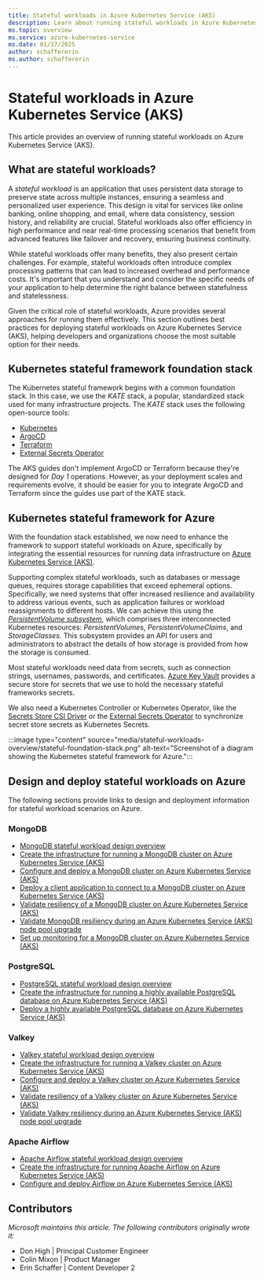 ```yaml
---
title: Stateful workloads in Azure Kubernetes Service (AKS)
description: Learn about running stateful workloads in Azure Kubernetes Service (AKS).
ms.topic: overview
ms.service: azure-kubernetes-service
ms.date: 01/17/2025
author: schaffererin
ms.author: schaffererin
---
```


# Stateful workloads in Azure Kubernetes Service (AKS)

This article provides an overview of running stateful workloads on Azure Kubernetes Service (AKS).

## What are stateful workloads?

A *stateful workload* is an application that uses persistent data storage to preserve state across multiple instances, ensuring a seamless and personalized user experience. This design is vital for services like online banking, online shopping, and email, where data consistency, session history, and reliability are crucial. Stateful workloads also offer efficiency in high performance and near real-time processing scenarios that benefit from advanced features like failover and recovery, ensuring business continuity.

While stateful workloads offer many benefits, they also present certain challenges. For example, stateful workloads often introduce complex processing patterns that can lead to increased overhead and performance costs. It's important that you understand and consider the specific needs of your application to help determine the right balance between statefulness and statelessness.

Given the critical role of stateful workloads, Azure provides several approaches for running them effectively. This section outlines best practices for deploying stateful workloads on Azure Kubernetes Service (AKS), helping developers and organizations choose the most suitable option for their needs.

## Kubernetes stateful framework foundation stack

The Kubernetes stateful framework begins with a common foundation stack. In this case, we use the *KATE* stack, a popular, standardized stack used for many infrastructure projects. The *KATE* stack uses the following open-source tools:

* [Kubernetes](https://kubernetes.io/)
* [ArgoCD](https://argoproj.github.io/cd)
* [Terraform](https://www.terraform.io/)
* [External Secrets Operator](https://external-secrets.io/latest/)

The AKS guides don't implement ArgoCD or Terraform because they're designed for *Day 1* operations. However, as your deployment scales and requirements evolve, it should be easier for you to integrate ArgoCD and Terraform since the guides use part of the KATE stack.

## Kubernetes stateful framework for Azure

With the foundation stack established, we now need to enhance the framework to support stateful workloads on Azure, specifically by integrating the essential resources for running data infrastructure on [Azure Kubernetes Service (AKS)](what-is-aks.md).

Supporting complex stateful workloads, such as databases or message queues, requires storage capabilities that exceed ephemeral options. Specifically, we need systems that offer increased resilience and availability to address various events, such as application failures or workload reassignments to different hosts. We can achieve this using the [*PersistentVolume subsystem*](https://kubernetes.io/docs/concepts/storage/persistent-volumes/), which comprises three interconnected Kubernetes resources: *PersistentVolumes*, *PersistentVolumeClaims*, and *StorageClasses*. This subsystem provides an API for users and administrators to abstract the details of how storage is provided from how the storage is consumed.

Most stateful workloads need data from secrets, such as connection strings, usernames, passwords, and certificates. [Azure Key Vault](/azure/key-vault/general/overview) provides a secure store for secrets that we use to hold the necessary stateful frameworks secrets.

We also need a Kubernetes Controller or Kubernetes Operator, like the [Secrets Store CSI Driver](https://github.com/kubernetes-sigs/secrets-store-csi-driver) or the [External Secrets Operator](https://external-secrets.io/latest/) to synchronize secret store secrets as Kubernetes Secrets.

:::image type="content" source="media/stateful-workloads-overview/stateful-foundation-stack.png" alt-text="Screenshot of a diagram showing the Kubernetes stateful framework for Azure.":::

## Design and deploy stateful workloads on Azure

The following sections provide links to design and deployment information for stateful workload scenarios on Azure.

### MongoDB

* [MongoDB stateful workload design overview](mongodb-overview.md)
* [Create the infrastructure for running a MongoDB cluster on Azure Kubernetes Service (AKS)](create-mongodb-infrastructure.md)
* [Configure and deploy a MongoDB cluster on Azure Kubernetes Service (AKS)](deploy-mongodb-cluster.md)
* [Deploy a client application to connect to a MongoDB cluster on Azure Kubernetes Service (AKS)](validate-mongodb-cluster.md)
* [Validate resiliency of a MongoDB cluster on Azure Kubernetes Service (AKS)](resiliency-mongodb-cluster.md)
* [Validate MongoDB resiliency during an Azure Kubernetes Service (AKS) node pool upgrade](upgrade-mongodb-cluster.md)
* [Set up monitoring for a MongoDB cluster on Azure Kubernetes Service (AKS)](monitor-aks-mongodb.md)

### PostgreSQL

* [PostgreSQL stateful workload design overview](postgresql-ha-overview.md)
* [Create the infrastructure for running a highly available PostgreSQL database on Azure Kubernetes Service (AKS)](create-postgresql-ha.md)
* [Deploy a highly available PostgreSQL database on Azure Kubernetes Service (AKS)](deploy-postgresql-ha.md)

### Valkey

* [Valkey stateful workload design overview](valkey-overview.md)
* [Create the infrastructure for running a Valkey cluster on Azure Kubernetes Service (AKS)](create-valkey-infrastructure.md)
* [Configure and deploy a Valkey cluster on Azure Kubernetes Service (AKS)](deploy-valkey-cluster.md)
* [Validate resiliency of a Valkey cluster on Azure Kubernetes Service (AKS)](validate-valkey-cluster.md)
* [Validate Valkey resiliency during an Azure Kubernetes Service (AKS) node pool upgrade](upgrade-valkey-aks-nodepool.md)

### Apache Airflow

* [Apache Airflow stateful workload design overview](airflow-overview.md)
* [Create the infrastructure for running Apache Airflow on Azure Kubernetes Service (AKS)](airflow-create-infrastructure.md)
* [Configure and deploy Airflow on Azure Kubernetes Service (AKS)](airflow-deploy.md)

## Contributors

*Microsoft maintains this article. The following contributors originally wrote it:*

* Don High | Principal Customer Engineer
* Colin Mixon | Product Manager
* Erin Schaffer | Content Developer 2
